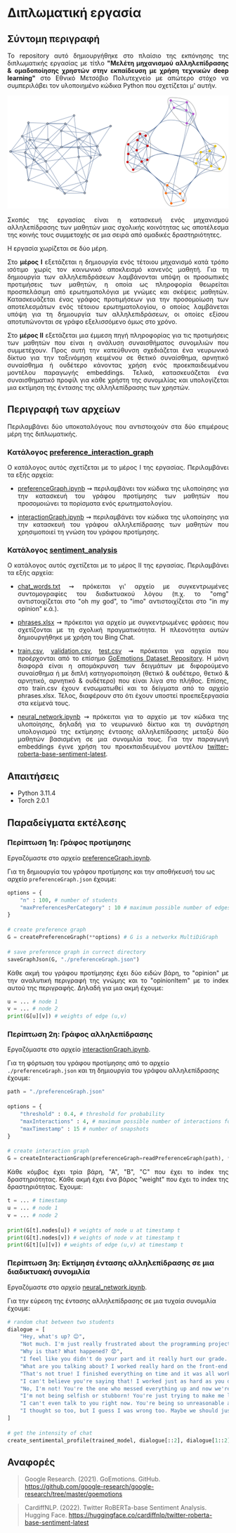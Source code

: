 # Διπλωματική εργασία
## Σύντομη περιγραφή
<p align="justify"> Το repository αυτό δημιουργήθηκε στο πλαίσιο της εκπόνησης της διπλωματικής εργασίας με τίτλο <b>"Μελέτη μηχανισμού αλληλεπίδρασης & ομαδοποίησης χρηστών στην εκπαίδευση με χρήση τεχνικών deep learning"</b> στο Εθνικό Μετσόβιο Πολυτεχνείο με απώτερο στόχο να συμπεριλάβει τον υλοποιημένο κώδικα Python που σχετίζεται μ' αυτήν.</p>

![cover.pdf](https://github.com/alexandrosst/Diploma-Thesis/blob/main/img.svg)

<p align="justify">Σκοπός της εργασίας είναι η κατασκευή ενός μηχανισμού αλληλεπίδρασης των μαθητών μιας σχολικής κοινότητας ως αποτέλεσμα της κοινής τους συμμετοχής σε μια σειρά από ομαδικές δραστηριότητες.</p>

<p align="justify">Η εργασία χωρίζεται σε δύο μέρη.</p>
<p align="justify">Στο <b>μέρος Ι</b> εξετάζεται η δημιουργία ενός τέτοιου μηχανισμό κατά τρόπο ισότιμο χωρίς τον κοινωνικό αποκλεισμό κανενός μαθητή. Για τη δημιουργία των αλληλεπιδράσεων λαμβάνονται υπόψη οι προσωπικές προτιμήσεις των μαθητών, η οποία ως πληροφορία θεωρείται προσπελάσιμη από ερωτηματολόγια με γνώμες και σκέψεις μαθητών. Κατασκευάζεται ένας γράφος προτιμήσεων για την προσομοίωση των αποτελεσμάτων ενός τέτοιου ερωτηματολογίου, ο οποίος λαμβάνεται υπόψη για τη δημιουργία των αλληλεπιδράσεων, οι οποίες εξίσου αποτυπώνονται σε γράφο εξελισσόμενο όμως στο χρόνο.</p>

<p align="justify">Στο <b>μέρος ΙΙ</b> εξετάζεται μια έμμεση πηγή πληροφορίας για τις προτιμήσεις των μαθητών που είναι η ανάλυση συναισθήματος συνομιλιών που συμμετέχουν. Προς αυτή την κατεύθυνση σχεδιάζεται ένα νευρωνικό δίκτυο για την ταξινόμηση κειμένου σε θετικό συναίσθημα, αρνητικό συναίσθημα ή ουδέτερο κάνοντας χρήση ενός προεκπαιδευμένου μοντέλου παραγωγής embeddings. Τελικά, κατασκευάζεται ένα συναισθηματικό προφίλ για κάθε χρήστη της συνομιλίας και υπολογίζεται μια εκτίμηση της έντασης της αλληλεπίδρασης των χρηστών.</p>

## Περιγραφή των αρχείων
<p align="justify">Περιλαμβάνει δύο υποκαταλόγους που αντιστοιχούν στα δύο επιμέρους μέρη της διπλωματικής.</p>

### Κατάλογος <a href=https://github.com/alexandrosst/Diploma-Thesis/tree/main/preference_interaction_graph>preference_interaction_graph</a>
<p align="justify">Ο κατάλογος αυτός σχετίζεται με το μέρος Ι της εργασίας. Περιλαμβάνει τα εξής αρχεία:</p>
<ul>
    <li><p align="justify"><a href=https://github.com/alexandrosst/Diploma-Thesis/blob/main/preference_interaction_graph/preferenceGraph.ipynb>preferenceGraph.ipynb</a> ⇝ περιλαμβάνει τον κώδικα της υλοποίησης για την κατασκευή του γράφου προτίμησης των μαθητών που προσομοιώνει τα πορίσματα ενός ερωτηματολογίου.</p></li>
    <li><p align="justify"><a href=https://github.com/alexandrosst/Diploma-Thesis/blob/main/preference_interaction_graph/interactionGraph.ipynb>interactionGraph.ipynb</a> ⇝ περιλαμβάνει τον κώδικα της υλοποίησης για την κατασκευή του γράφου αλληλεπίδρασης των μαθητών που χρησιμοποιεί τη γνώση του γράφου προτίμησης.</p></li>
</ul>

### Κατάλογος <a href=https://github.com/alexandrosst/Diploma-Thesis/tree/main/sentiment%20analysis>sentiment_analysis</a>
<p align="justify">Ο κατάλογος αυτός σχετίζεται με το μέρος ΙΙ της εργασίας. Περιλαμβάνει τα εξής αρχεία:</p>
<ul>
    <li><p align="justify"><a href=https://github.com/alexandrosst/Diploma-Thesis/blob/main/sentiment%20analysis/chat_words.txt>chat_words.txt</a> ⇝ πρόκειται γι' αρχείο με συγκεντρωμένες συντομογραφίες του διαδικτυακού λόγου (π.χ. το "omg" αντιστοιχίζεται στο "oh my god", το "imo" αντιστοιχίζεται στο "in my opinion" κ.ά.).</p></li>
    <li><p align="justify"><a href=https://github.com/alexandrosst/Diploma-Thesis/blob/main/sentiment%20analysis/phrases.xlsx>phrases.xlsx</a> ⇝ πρόκειται για αρχείο με συγκεντρωμένες φράσεις που σχετίζονται με τη σχολική πραγματικότητα. Η πλεονότητα αυτών δημιουργήθηκε με χρήση του Bing Chat.</p></li>
    <li><p align="justify"><a href=https://github.com/alexandrosst/Diploma-Thesis/blob/main/sentiment%20analysis/train.csv>train.csv</a>, <a href=https://github.com/alexandrosst/Diploma-Thesis/blob/main/sentiment%20analysis/validation.csv>validation.csv</a>, <a href=https://github.com/alexandrosst/Diploma-Thesis/blob/main/sentiment%20analysis/test.csv>test.csv</a> ⇝ πρόκειται για αρχεία που προέρχονται από το επίσημο <a href=https://github.com/google-research/google-research/tree/master/goemotions>GoEmotions Dataset Repository</a>. Η μόνη διαφορά είναι η απομάκρυνση των δειγμάτων με διφορούμενο συναίσθημα ή με διπλή κατηγοριοποίηση (θετικό & ουδέτερο, θετικό & αρνητικό, αρνητικό & ουδέτερο) που είναι λίγα στο πλήθος. Επίσης, στο train.csv έχουν ενσωματωθεί και τα δείγματα από το αρχείο phrases.xlsx. Τέλος, διαφέρουν στο ότι έχουν υποστεί προεπεξεργασία στα κείμενά τους.</p></li>
    <li><p align="justify"><a href=https://github.com/alexandrosst/Diploma-Thesis/blob/main/sentiment%20analysis/neural_network.ipynb>neural_network.ipynb</a> ⇝ πρόκειται για το αρχείο με τον κώδικα της υλοποίησης, δηλαδή για το νευρωνικό δίκτυο και τη συνάρτηση υπολογισμού της εκτίμησης έντασης αλληλεπίδρασης μεταξύ δύο μαθητών βασισμένη σε μια συνομιλία τους. Για την παραγωγή embeddings έγινε χρήση του προεκπαιδευμένου μοντέλου <a href=https://huggingface.co/cardiffnlp/twitter-roberta-base-sentiment-latest>twitter-roberta-base-sentiment-latest</a>.</p></li>
</ul>

## Aπαιτήσεις
<ul>
    <li>Python 3.11.4</li>
    <li>Torch 2.0.1</li>
</ul>

## Παραδείγματα εκτέλεσης
### Περίπτωση 1η: Γράφος προτίμησης
Εργαζόμαστε στο αρχείο <a href=https://github.com/alexandrosst/Diploma-Thesis/blob/main/preference_interaction_graph/preferenceGraph.ipynb>preferenceGraph.ipynb</a>.

Για τη δημιουργία του γράφου προτίμησης και την αποθήκευσή του ως αρχείο `preferenceGraph.json` έχουμε:

```python
options = {
    "n" : 100, # number of students
    "maxPreferencesPerCategory" : 10 # maximum possible number of edges (student's thoughts) per opinion item
}

# create preference graph
G = createPreferenceGraph(**options) # G is a networkx MultiDiGraph

# save preference graph in currect directory
saveGraphJson(G, "./preferenceGraph.json")
```

<p align="justify">Κάθε ακμή του γράφου προτίμησης έχει δύο ειδών βάρη, το "opinion" με την αναλυτική περιγραφή της γνώμης και το "opinionItem" με το index αυτού της περιγραφής. Δηλαδή για μια ακμή έχουμε:</p>

```python
u = ... # node 1
v = ... # node 2
print(G[u][v]) # weights of edge (u,v)
```

### Περίπτωση 2η: Γράφος αλληλεπίδρασης
Εργαζόμαστε στο αρχείο <a href=https://github.com/alexandrosst/Diploma-Thesis/blob/main/preference_interaction_graph/interactionGraph.ipynb>interactionGraph.ipynb</a>.

Για τη φόρτωση του γράφου προτίμησης από το αρχείο `./preferenceGraph.json` και τη δημιουργία του γράφου αλληλεπίδρασης έχουμε:

```python
path = "./preferenceGraph.json"

options = {
    "threshold" : 0.4, # threshold for probability
    "maxInteractions" : 4, # maximum possible number of interactions for a node
    "maxTimestamp" : 15 # number of snapshots
}

# create interaction graph
G = createInteractionGraph(preferenceGraph=readPreferenceGraph(path), **options)["graph"] # G is a list of networkx Graph
```

<p align="justify">Κάθε κόμβος έχει τρία βάρη, "Α", "Β", "C" που έχει το index της δραστηριότητας. Κάθε ακμή έχει ένα βάρος "weight" που έχει το index της δραστηριότητας. Έχουμε:</p>

```python
t = ... # timestamp
u = ... # node 1
v = ... # node 2

print(G[t].nodes[u]) # weights of node u at timestamp t
print(G[t].nodes[v]) # weights of node v at timestamp t
print(G[t][u][v]) # weights of edge (u,v) at timestamp t

```

### Περίπτωση 3η: Εκτίμηση έντασης αλληλεπίδρασης σε μια διαδικτυακή συνομιλία
Εργαζόμαστε στο αρχείο <a href=https://github.com/alexandrosst/Diploma-Thesis/blob/main/sentiment%20analysis/neural_network.ipynb>neural_network.ipynb</a>.

Για την εύρεση της έντασης αλληλεπίδρασης σε μια τυχαία συνομιλία έχουμε:

```python
# random chat between two students
dialogue = [
    "Hey, what's up? 😊",
    "Not much. I'm just really frustrated about the programming project we turned in yesterday. 😔",
    "Why is that? What happened? 😟",
    "I feel like you didn't do your part and it really hurt our grade. You were supposed to work on the front-end and you barely did anything. 😞",
    "What are you talking about? I worked really hard on the front-end! You were the one who was supposed to do the back-end and you didn't even finish it!",
    "That's not true! I finished everything on time and it was all working perfectly. You were the one who was slacking off and not contributing anything. 😠🤬",
    "I can't believe you're saying that! I worked just as hard as you did and I did everything I was supposed to do. You're just trying to blame me for your own mistakes. 😠👎🏽",
    "No, I'm not! You're the one who messed everything up and now we're both going to suffer because of it. I can't believe you're being so selfish and stubborn about this. 😠",
    "I'm not being selfish or stubborn! You're just trying to make me look bad so you can feel better about yourself. It's not going to work. We both know what really happened. 🤮",
    "I can't even talk to you right now. You're being so unreasonable and unfair. I thought we were friends, but I guess I was wrong. 😔",
    "I thought so too, but I guess I was wrong too. Maybe we should just work on our own projects from now on. It's obviously not working out between us."
]

# get the intensity of chat
create_sentimental_profile(trained_model, dialogue[::2], dialogue[1::2])
```

## Αναφορές
> Google Research. (2021). GoEmotions. GitHub. https://github.com/google-research/google-research/tree/master/goemotions

> CardiffNLP. (2022). Twitter RoBERTa-base Sentiment Analysis. Hugging Face. https://huggingface.co/cardiffnlp/twitter-roberta-base-sentiment-latest